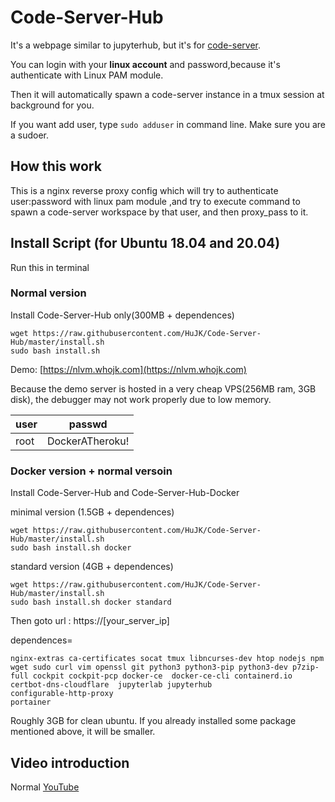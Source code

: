 # Code-Server-Hub
It's a webpage similar to jupyterhub, but it's for [code-server](https://github.com/cdr/code-server).

You can login with your **linux account** and password,because it's authenticate with Linux PAM module. 

Then it will automatically spawn a code-server instance in a tmux session at background for you.

If you want add user, type ```sudo adduser``` in command line. Make sure you are a sudoer.

## How this work
This is a nginx reverse proxy config which will try to authenticate user:password with linux pam module ,and try to execute command to spawn a code-server workspace by that user, and then proxy_pass to it.

## Install Script (for Ubuntu 18.04 and 20.04)
Run this in terminal

### Normal version

Install Code-Server-Hub only(300MB + dependences)

```
wget https://raw.githubusercontent.com/HuJK/Code-Server-Hub/master/install.sh
sudo bash install.sh
```
Demo:
[https://nlvm.whojk.com](https://nlvm.whojk.com) 

Because the demo server is hosted in a very cheap VPS(256MB ram, 3GB disk), the debugger may not work properly due to low memory.

user|passwd
------|---------
root|DockerATheroku!

### Docker version + normal versoin

Install Code-Server-Hub and Code-Server-Hub-Docker

minimal version (1.5GB + dependences)
```
wget https://raw.githubusercontent.com/HuJK/Code-Server-Hub/master/install.sh
sudo bash install.sh docker
```

standard version (4GB + dependences)
```
wget https://raw.githubusercontent.com/HuJK/Code-Server-Hub/master/install.sh
sudo bash install.sh docker standard
```

Then goto url : https://\[your_server_ip\]


dependences=
```
nginx-extras ca-certificates socat tmux libncurses-dev htop nodejs npm wget sudo curl vim openssl git python3 python3-pip python3-dev p7zip-full cockpit cockpit-pcp docker-ce  docker-ce-cli containerd.io
certbot-dns-cloudflare  jupyterlab jupyterhub
configurable-http-proxy
portainer
```
Roughly 3GB for clean ubuntu. If you already installed some package mentioned above, it will be smaller.

## Video introduction

Normal [YouTube](https://www.youtube.com/watch?v=d66OmV22UFI)


